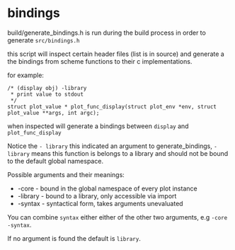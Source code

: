 bindings
========

build/generate_bindings.h is run during the build process in order to generate `src/bindings.h`

this script will inspect certain header files (list is in source) and generate a the bindings
from scheme functions to their c implementations.

for example:

    /* (display obj) -library
     * print value to stdout
     */
    struct plot_value * plot_func_display(struct plot_env *env, struct plot_value **args, int argc);

when inspected will generate a bindings between `display` and `plot_func_display`

Notice the `- library` this indicated an argument to generate_bindings, `-library` means this function
is belongs to a library and should not be bound to the default global namespace.

Possible arguments and their meanings:

* -core - bound in the global namespace of every plot instance
* -library - bound to a library, only accessible via import
* -syntax - syntactical form, takes arguments unevaluated

You can combine `syntax` either either of the other two arguments, e.g `-core -syntax`.

If no argument is found the default is `library`.

